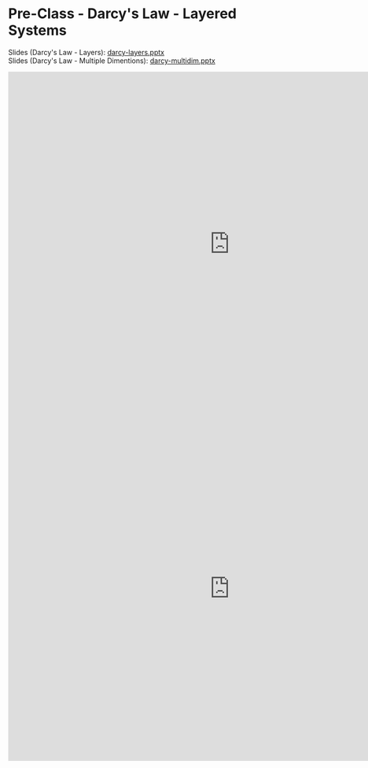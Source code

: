# Pre-Class - Darcy's Law - Layered Systems



Slides (Darcy's Law - Layers): [darcy-layers.pptx](darcy-layers.pptx) <br>
Slides (Darcy's Law - Multiple Dimentions): [darcy-multidim.pptx](darcy-multidim.pptx)

<iframe width="900" height="700" src="https://www.youtube.com/embed/T_7dhtpJ_CY?si=zYxqgy3m3BsGMKzZ" title="YouTube 
video player" frameborder="0" allow="accelerometer; autoplay; clipboard-write; encrypted-media; gyroscope; picture-in-picture; web-share" referrerpolicy="strict-origin-when-cross-origin" allowfullscreen></iframe>

<iframe width="900" height="700" src="https://www.youtube.com/embed/LGw9u9PCshU?si=JsaYDRiZ7NJoc1h_" title="YouTube 
video player" frameborder="0" allow="accelerometer; autoplay; clipboard-write; encrypted-media; gyroscope; picture-in-picture; web-share" referrerpolicy="strict-origin-when-cross-origin" allowfullscreen></iframe>